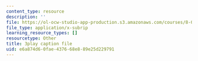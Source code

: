 ```yaml
---
content_type: resource
description: ''
file: https://ol-ocw-studio-app-production.s3.amazonaws.com/courses/8-01sc-classical-mechanics-fall-2016/e6a874d60fae437668e889e25d229791_2tSUT6HDeaw.srt
file_type: application/x-subrip
learning_resource_types: []
resourcetype: Other
title: 3play caption file
uid: e6a874d6-0fae-4376-68e8-89e25d229791
---
```

